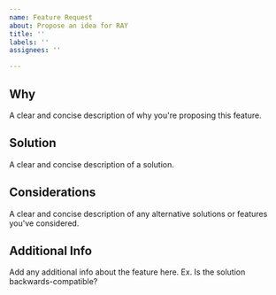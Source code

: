 ```yaml
---
name: Feature Request
about: Propose an idea for RAY
title: ''
labels: ''
assignees: ''

---
```


## Why 
A clear and concise description of why you're proposing this feature.

## Solution
A clear and concise description of a solution.

## Considerations
A clear and concise description of any alternative solutions or features you've considered.

## Additional Info
Add any additional info about the feature here. Ex. Is the solution backwards-compatible?
